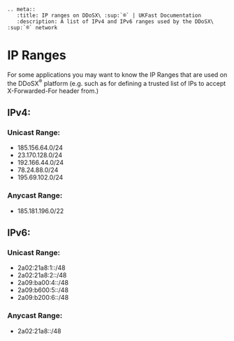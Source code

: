 ```eval_rst
.. meta::
   :title: IP ranges on DDoSX\ :sup:`®` | UKFast Documentation
   :description: A list of IPv4 and IPv6 ranges used by the DDoSX\ :sup:`®` network
```

# IP Ranges

For some applications you may want to know the IP Ranges that are used on the DDoSX<sup>®</sup> platform (e.g. such as for defining a trusted list of IPs to accept X-Forwarded-For header from.)

## IPv4:
### Unicast Range:
* 185.156.64.0/24
* 23.170.128.0/24
* 192.166.44.0/24
* 78.24.88.0/24
* 195.69.102.0/24

### Anycast Range:
* 185.181.196.0/22


## IPv6:
### Unicast Range:
* 2a02:21a8:1::/48
* 2a02:21a8:2::/48
* 2a09:ba00:4::/48
* 2a09:b600:5::/48
* 2a09:b200:6::/48

### Anycast Range:
* 2a02:21a8::/48
